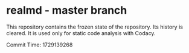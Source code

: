 # realmd - master branch

This repository contains the frozen state of the repository.
Its history is cleared. It is used only for static code
analysis with Codacy.

Commit Time: 1729139268